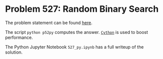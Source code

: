 # Problem 527: Random Binary Search

The problem statement can be found [here](https://projecteuler.net/problem=527). 

The script `python p52py` computes the answer. [`Cython`](http://cython.readthedocs.io/en/latest/src/tutorial/cython_tutorial.html) is used to boost performance.

The Python Jupyter Notebook `527_py.ipynb` has a full writeup of the solution.
